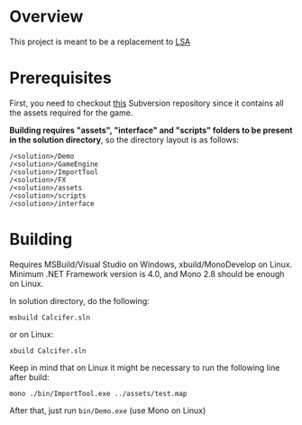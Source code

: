 Overview
========

This project is meant to be a replacement to [LSA](http://sourceforge.net/projects/lsa-svn/)

Prerequisites
=============

First, you need to checkout [this](https://lsa-svn.svn.sourceforge.net/svnroot/lsa-svn) Subversion repository since it contains all the assets required for the game.

**Building requires "assets", "interface" and "scripts" folders to be present in the 
solution directory**, so the directory layout is as follows:

	/<solution>/Demo
	/<solution>/GameEngine
	/<solution>/ImportTool
	/<solution>/FX
	/<solution>/assets
	/<solution>/scripts
	/<solution>/interface

Building
========

Requires MSBuild/Visual Studio on Windows, xbuild/MonoDevelop on Linux.
Minimum .NET Framework version is 4.0, and Mono 2.8 should be enough on Linux.

In solution directory, do the following:

	msbuild Calcifer.sln

or on Linux:

	xbuild Calcifer.sln
	
Keep in mind that on Linux it might be necessary to run the following line after build:

	mono ./bin/ImportTool.exe ../assets/test.map
	
After that, just run `bin/Demo.exe` (use Mono on Linux)